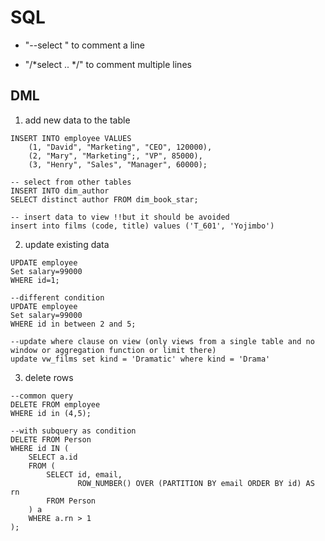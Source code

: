 # SQL
* "--select " to comment a line
- "/*select .. */"  to comment multiple lines
## DML
1. add new data to the table
```
INSERT INTO employee VALUES
    (1, "David", "Marketing", "CEO", 120000),
    (2, "Mary", "Marketing";, "VP", 85000),
    (3, "Henry", "Sales", "Manager", 60000);

-- select from other tables
INSERT INTO dim_author
SELECT distinct author FROM dim_book_star;

-- insert data to view !!but it should be avoided
insert into films (code, title) values ('T_601', 'Yojimbo')
```
2. update existing data
```
UPDATE employee
Set salary=99000
WHERE id=1;

--different condition
UPDATE employee
Set salary=99000
WHERE id in between 2 and 5;

--update where clause on view (only views from a single table and no window or aggregation function or limit there)
update vw_films set kind = 'Dramatic' where kind = 'Drama' 
```
3. delete rows 
```
--common query
DELETE FROM employee
WHERE id in (4,5);

--with subquery as condition
DELETE FROM Person 
WHERE id IN (
    SELECT a.id
    FROM (
        SELECT id, email,
               ROW_NUMBER() OVER (PARTITION BY email ORDER BY id) AS rn
        FROM Person
    ) a
    WHERE a.rn > 1
);
```
